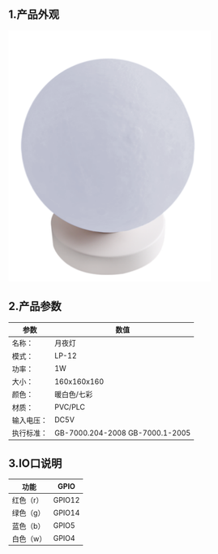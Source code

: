 ## 1.产品外观

   <img src="../readme_image/5.png" width="400" />

## 2.产品参数
| 参数                        | 数值                    |
| ---------------------------| ------------------------| 
| 名称：                      | 月夜灯                  | 
| 模式：                      | LP-12                  | 
| 功率：                      | 1W                     | 
| 大小：                      | 160x160x160            | 
| 颜色：                      | 暖白色/七彩              | 
| 材质：                      | PVC/PLC                | 
| 输入电压：                   | DC5V                  | 
| 执行标准：                   | GB-7000.204-2008    GB-7000.1-2005  | 

## 3.IO口说明

| 功能         | GPIO         |
| ------------ | -------------| 
| 红色（r）    | GPIO12       | 
| 绿色（g）    | GPIO14       | 
| 蓝色（b）    | GPIO5        | 
| 白色（w）    | GPIO4        | 
